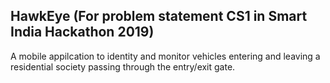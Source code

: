 ## HawkEye (For problem statement CS1 in Smart India Hackathon 2019)
A mobile appilcation to identity and monitor vehicles entering and leaving a residential society passing through the entry/exit gate.
